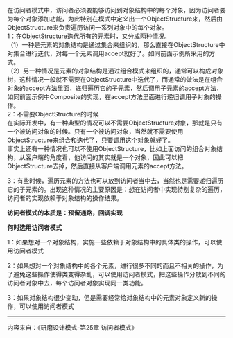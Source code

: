 在访问者模式中，访问者必须要能够访问到对象结构中的每个对象，因为访问者要为每个对象添加功能，为此特别在模式中定义出一个ObjectStructure来，然后由ObjectStructure来负责遍历访问一系列对象中的每个对象。  
1：在ObjectStructure迭代所有的元素时，又分成两种情况。  
（1）一种是元素的对象结构是通过集合来组织的，那么直接在ObjectStructure中对集合进行迭代，对每一个元素调用accept就好了。如同前面示例所采用的方式。  
（2）另一种情况是元素的对象结构是通过组合模式来组织的，通常可以构成对象树，这种情况一般就不需要在ObjectStructure中迭代了，而通常的做法是在组合对象的accept方法里面，递归遍历它的子元素，然后调用子元素的accept方法，如同前面示例中Composite的实现，在accept方法里面进行递归调用子对象的操作。  
2：不需要ObjectStructure的时候  
在实际开发中，有一种典型的情况可以不需要ObjectStructure对象，那就是只有一个被访问对象的时候。只有一个被访问对象，当然就不需要使用ObjectStructure来组合和迭代了，只要调用这个对象就好了。  
事实上还有一种情况也可以不使用ObjectStructure，比如上面访问的组合对象结构，从客户端的角度看，他访问的其实就是一个对象，因此可以把ObjectStructure去掉，然后直接从客户端调用元素的accept方法。

3：有些时候，遍历元素的方法也可以放到访问者当中去，当然也是需要递归遍历它的子元素的。出现这种情况的主要原因是：想在访问者中实现特别复杂的遍历，访问者的实现依赖于对象结构的操作结果。

**访问者模式的本质是：预留通路，回调实现**

**何时选用访问者模式**

1：如果想对一个对象结构，实施一些依赖于对象结构中的具体类的操作，可以使用访问者模式

2：如果想对一个对象结构中的各个元素，进行很多不同的而且不相关的操作，为了避免这些操作使得类变得杂乱，可以使用访问者模式，把这些操作分散到不同的访问者对象中去，每个访问者对象实现同一类功能。

3：如果对象结构很少变动，但是需要经常给对象结构中的元素对象定义新的操作，可以使用访问者模式



---

内容来自：《研磨设计模式-第25章 访问者模式》

